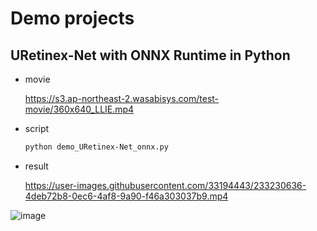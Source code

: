 # Demo projects

## URetinex-Net with ONNX Runtime in Python

- movie

  https://s3.ap-northeast-2.wasabisys.com/test-movie/360x640_LLIE.mp4

- script
  ```bash
  python demo_URetinex-Net_onnx.py
  ```

- result

  https://user-images.githubusercontent.com/33194443/233230636-4deb72b8-0ec6-4af8-9a90-f46a303037b9.mp4


![image](https://user-images.githubusercontent.com/33194443/233234650-389dae92-6964-4875-8e32-1402170ad08c.png)

